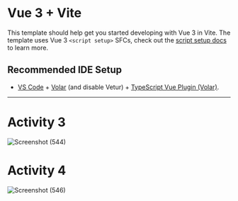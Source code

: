 # Vue 3 + Vite

This template should help get you started developing with Vue 3 in Vite. The template uses Vue 3 `<script setup>` SFCs, check out the [script setup docs](https://v3.vuejs.org/api/sfc-script-setup.html#sfc-script-setup) to learn more.

## Recommended IDE Setup

- [VS Code](https://code.visualstudio.com/) + [Volar](https://marketplace.visualstudio.com/items?itemName=Vue.volar) (and disable Vetur) + [TypeScript Vue Plugin (Volar)](https://marketplace.visualstudio.com/items?itemName=Vue.vscode-typescript-vue-plugin).

---

# Activity 3 

![Screenshot (544)](https://github.com/sheisshee/bsit-4d-rogacion-chavez-gracela-grafil/assets/92195916/5294e774-e625-476f-8a9c-6b8a0c87cbf9)

# Activity 4 

![Screenshot (546)](https://github.com/sheisshee/bsit-4d-rogacion-chavez-gracela-grafil/assets/92195916/c216af09-3158-438f-b1aa-9148dd342214)

